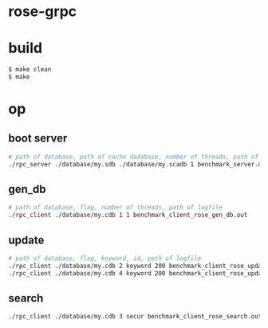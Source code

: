 # rose-grpc

# build

```bash
$ make clean
$ make
```

# op

## boot server
```bash
# path of database, path of cache dadabase, number of threads, path of output log
./rpc_server ./database/my.sdb ./database/my.scadb 1 benchmark_server.out
```

## gen_db

```bash
# path of database, flag, number of threads, path of logfile
./rpc_client ./database/my.cdb 1 1 benchmark_client_rose_gen_db.out
```

## update

```bash
# path of database, flag, keyword, id, path of logfile
./rpc_client ./database/my.cdb 2 keyword 200 benchmark_client_rose_update.out 
./rpc_client ./database/my.cdb 4 keyword 200 benchmark_client_rose_update.out
```

## search
```bash
./rpc_client ./database/my.cdb 3 secur benchmark_client_rose_search.out
```
